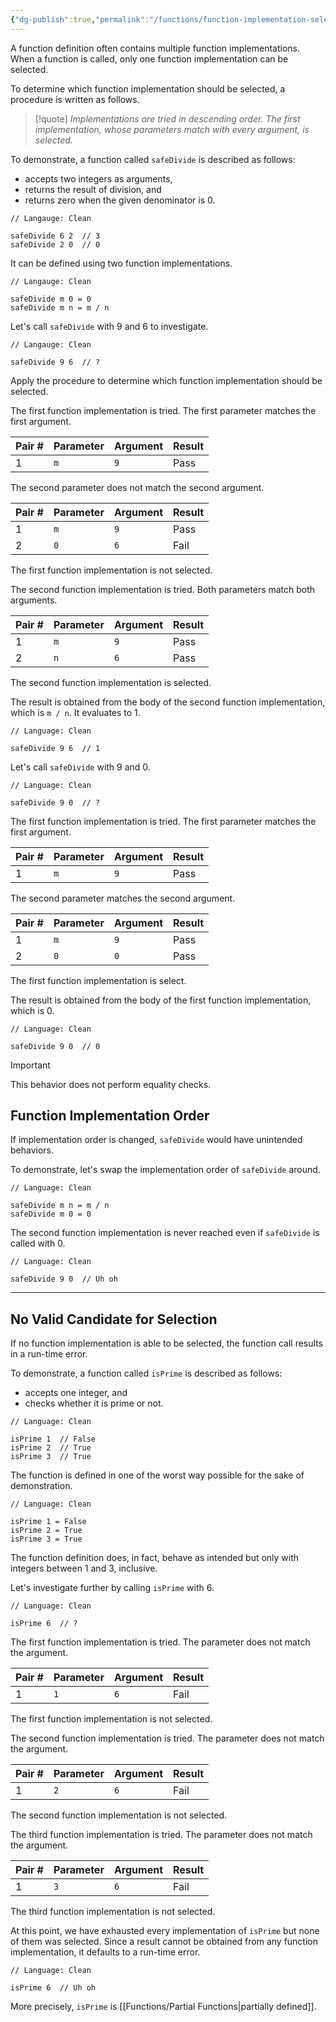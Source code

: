```yaml
---
{"dg-publish":true,"permalink":"/functions/function-implementation-selection/","created":"2023-06-23T22:49:38.415+02:00","updated":"2023-06-23T22:51:10.139+02:00"}
---
```



A function definition often contains multiple function implementations.
When a function is called, only one function implementation can be selected.

To determine which function implementation should be selected, a procedure is written as follows.

> [!quote]
> *Implementations are tried in descending order.*
> *The first implementation, whose parameters match with every argument, is selected.*

To demonstrate, a function called `safeDivide` is described as follows:
- accepts two integers as arguments, 
- returns the result of division, and
- returns zero when the given denominator is 0.

```Clean
// Langauge: Clean

safeDivide 6 2  // 3
safeDivide 2 0  // 0
```

It can be defined using two function implementations.

```Clean
// Langauge: Clean

safeDivide m 0 = 0
safeDivide m n = m / n
```

Let's call `safeDivide` with 9 and 6 to investigate.

```Clean
// Langauge: Clean

safeDivide 9 6  // ?
```

Apply the procedure to determine which function implementation should be selected.

The first function implementation is tried.
The first parameter matches the first argument.

| Pair # | Parameter | Argument | Result |
| ------ | --------- | -------- | ------ |
| 1      | `m`       | `9`      | Pass   |

The second parameter does not match the second argument.

| Pair # | Parameter | Argument | Result |
| ------ | --------- | -------- | ------ |
| 1      | `m`       | `9`      | Pass   |
| 2      | `0`       | `6`      | Fail   |

The first function implementation is not selected.

The second function implementation is tried.
Both parameters match both arguments.

| Pair # | Parameter | Argument | Result |
| ------ | --------- | -------- | ------ |
| 1      | `m`       | `9`      | Pass   |
| 2      | `n`       | `6`      | Pass   |

The second function implementation is selected.

The result is obtained from the body of the second function implementation, which is `m / n`.
It evaluates to 1.

```
// Language: Clean

safeDivide 9 6  // 1
```

Let's call `safeDivide` with 9 and 0.

```
// Language: Clean

safeDivide 9 0  // ?
```

The first function implementation is tried.
The first parameter matches the first argument.

| Pair # | Parameter | Argument | Result |
| ------ | --------- | -------- | ------ |
| 1      | `m`       | `9`      | Pass   |

The second parameter matches the second argument.

| Pair # | Parameter | Argument | Result |
| ------ | --------- | -------- | ------ |
| 1      | `m`       | `9`      | Pass   |
| 2      | `0`       | `0`      | Pass   |

The first function implementation is select.

The result is obtained from the body of the first function implementation, which is 0.

```
// Language: Clean

safeDivide 9 0  // 0
```

> [!important]
> This behavior does not perform equality checks.

## Function Implementation Order

If implementation order is changed, `safeDivide` would have unintended behaviors.

To demonstrate, let's swap the implementation order of `safeDivide` around.

```Clean
// Language: Clean

safeDivide m n = m / n
safeDivide m 0 = 0
```

The second function implementation is never reached even if `safeDivide`  is called with 0.

```Clean
// Language: Clean

safeDivide 9 0  // Uh oh
```

---

## No Valid Candidate for Selection

If no function implementation is able to be selected, the function call results in a run-time error.

To demonstrate, a function called `isPrime` is described as follows:
- accepts one integer, and
- checks whether it is prime or not.

```Clean
// Language: Clean

isPrime 1  // False
isPrime 2  // True
isPrime 3  // True
```

The function is defined in one of the worst way possible for the sake of demonstration.

```Clean
// Language: Clean

isPrime 1 = False
isPrime 2 = True
isPrime 3 = True
```

The function definition does, in fact, behave as intended but only with integers between 1 and 3, inclusive.

Let's investigate further by calling `isPrime` with 6.

```Clean
// Language: Clean

isPrime 6  // ?
```

The first function implementation is tried.
The parameter does not match the argument.

| Pair # | Parameter | Argument | Result |
| ------ | --------- | -------- | ------ |
| 1      | `1`       | `6`      | Fail   |

The first function implementation is not selected.

The second function implementation is tried.
The parameter does not match the argument.

| Pair # | Parameter | Argument | Result |
| ------ | --------- | -------- | ------ |
| 1      | `2`       | `6`      | Fail   |

The second function implementation is not selected.

The third function implementation is tried.
The parameter does not match the argument.

| Pair # | Parameter | Argument | Result |
| ------ | --------- | -------- | ------ |
| 1      | `3`       | `6`      | Fail   |

The third function implementation is not selected.

At this point, we have exhausted every implementation of `isPrime` but none of them was selected.
Since a result cannot be obtained from any function implementation, it  defaults to a run-time error.

```Clean
// Language: Clean

isPrime 6  // Uh oh
```

More precisely, `isPrime` is [[Functions/Partial Functions\|partially defined]].

